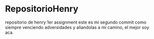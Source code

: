 # RepositorioHenry
repositorio de henry 1er assignment
este es mi segundo commit como siempre venciendo adversidades y aliandolas a mi camino, el mejor soy aca.
